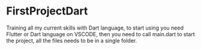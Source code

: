 # FirstProjectDart
Training all my current skills with Dart language,
to start using you need Flutter or Dart language on VSCODE,
then you need to call main.dart to start the project,
all the files needs to be in a single folder.
